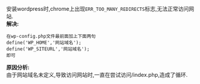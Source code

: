 安装wordpress时,chrome上出现`ERR_TOO_MANY_REDIRECTS`标志,无法正常访问网站.  
**解决:**  
```
在wp-config.php文件最前面加上下面两句
define('WP_HOME','网站域名');
define('WP_SITEURL','网站域名');
即可
```
**原因分析:**  
由于网站域名未定义,导致访问网站时,一直在尝试访问/index.php,造成了循环.  
